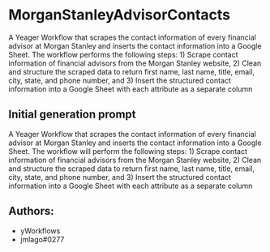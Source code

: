 
# MorganStanleyAdvisorContacts

A Yeager Workflow that scrapes the contact information of every financial advisor at Morgan Stanley and inserts the contact information into a Google Sheet. The workflow performs the following steps: 1) Scrape contact information of financial advisors from the Morgan Stanley website, 2) Clean and structure the scraped data to return first name, last name, title, email, city, state, and phone number, and 3) Insert the structured contact information into a Google Sheet with each attribute as a separate column
## Initial generation prompt
A Yeager Workflow that scrapes the contact information of every financial advisor at Morgan Stanley and inserts the contact information into a Google Sheet. The workflow will perform the following steps: 1) Scrape contact information of financial advisors from the Morgan Stanley website, 2) Clean and structure the scraped data to return first name, last name, title, email, city, state, and phone number, and 3) Insert the structured contact information into a Google Sheet with each attribute as a separate column

## Authors: 
- yWorkflows
- jmlago#0277
        